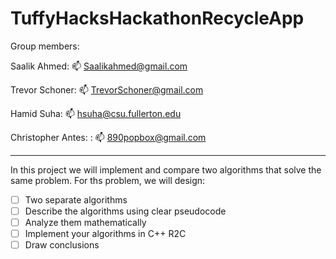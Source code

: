 # TuffyHacksHackathonRecycleApp

Group members:

Saalik Ahmed: 📫 Saalikahmed@gmail.com

Trevor Schoner: 📫 TrevorSchoner@gmail.com

Hamid Suha: 📫 hsuha@csu.fullerton.edu

Christopher Antes: : 📫 890popbox@gmail.com

-------------------------------------------------------------------------------------------------------------------------------------------------------------------

In this project we will implement and compare two algorithms that solve the same problem. 
For ths problem, we will design:
- [ ] Two separate algorithms
- [ ] Describe the algorithms using clear pseudocode
- [ ] Analyze them mathematically
- [ ] Implement your algorithms in C++
R2C
- [ ] Draw conclusions

